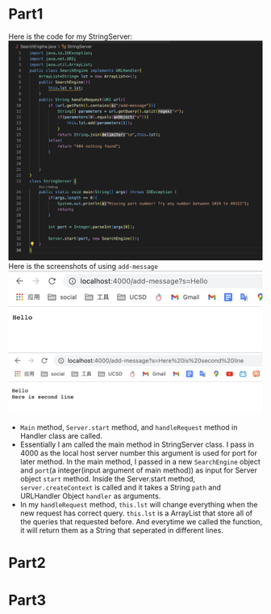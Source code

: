 # Part1
Here is the code for my StringServer:
![image1](assets/lab2/image1.png)
Here is the screenshots of using `add-message`
![image2](assets/lab2/image2.png)
![image3](assets/lab2/image3.png)
* `Main` method, `Server.start` method, and `handleRequest` method in Handler class are called.
* Essentially I am called the main method in StringServer class. I pass in 4000 as the local host server number this argument is used for port for later method. In the main method, I passed in a new `SearchEngine` object and `port`(a integer(input argument of main method)) as  input for Server object `start` method. Inside the Server.start method, `server.createContext` is called and it takes a String `path` and URLHandler Object `handler` as arguments.
* In my `handleRequest` method, `this.lst` will change everything when the new request has correct query. `this.lst` is a ArrayList that store all of the queries that requested before. And everytime we called the function, it will return them as a String that seperated in different lines.

# Part2

# Part3
